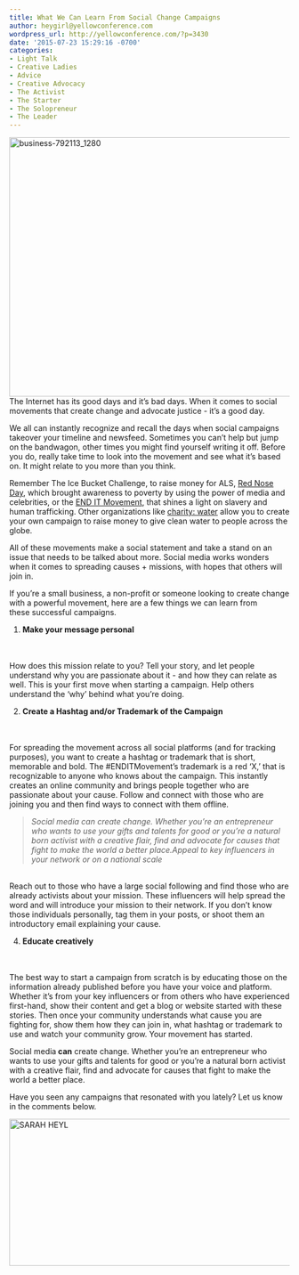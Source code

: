 ```yaml
---
title: What We Can Learn From Social Change Campaigns
author: heygirl@yellowconference.com
wordpress_url: http://yellowconference.com/?p=3430
date: '2015-07-23 15:29:16 -0700'
categories:
- Light Talk
- Creative Ladies
- Advice
- Creative Advocacy
- The Activist
- The Starter
- The Solopreneur
- The Leader
---
```

<p><a href="http://yellowconference.com/wp-content/uploads/2015/07/business-792113_1280.jpg"><img class="aligncenter size-full wp-image-3432" src="http://yellowconference.com/wp-content/uploads/2015/07/business-792113_1280.jpg" alt="business-792113_1280" width="700" height="466" /></a>The Internet has its good days and it&rsquo;s bad days.&nbsp;When it comes to social movements that create change and advocate justice - it&rsquo;s a good day.</p>
<p>We all can instantly recognize and recall the days when&nbsp;social campaigns takeover your timeline and newsfeed. Sometimes you can&rsquo;t help but jump on the bandwagon, other times you might find yourself writing it off. Before you do, really take time to look into the movement and see what it&rsquo;s based on. It might relate to you more than you think.</p>
<p>Remember The Ice Bucket Challenge, to raise money for ALS, <a href="rednoseday.org" target="_blank">Red Nose Day</a>, which brought awareness to poverty by using the power of media and celebrities,&nbsp;or the <a href="enditmovement.com" target="_blank">END IT Movement</a>, that shines a light on slavery and human trafficking. Other organizations like <a href="http://www.charitywater.org/" target="_blank">charity: water</a> allow you to create your own campaign to raise money to give clean water to&nbsp;people across the globe.</p>
<p>All of&nbsp;these movements make a social statement and take a stand on an issue that needs to be talked about more. Social media works wonders when it comes to spreading causes + missions, with hopes that others will join in.</p>
<p>If you&rsquo;re a small business, a non-profit or someone looking to create change with a powerful movement, here are a few things we can learn from these&nbsp;successful&nbsp;campaigns.</p>
<ol>
<li><strong> Make your message personal</strong></li><br />
</ol><br />
How does this mission relate to you? Tell your story, and let people understand why you are passionate about it - and how they can relate as well. This is your first move when starting a campaign. Help others understand the &lsquo;why&rsquo; behind what you&rsquo;re doing.</p>
<ol start="2">
<li><strong> Create a Hashtag and/or Trademark of the Campaign</strong></li><br />
</ol><br />
For spreading the movement across all social platforms (and for tracking purposes), you want to create a hashtag or trademark that is short, memorable and bold. The #ENDITMovement&rsquo;s trademark is a red&nbsp;&lsquo;X,&rsquo; that is recognizable to anyone who knows about the campaign. This instantly creates an online community and brings people together who are passionate about your cause. Follow and connect with those who are joining you and then find ways to connect with them offline.</p>
<blockquote><p><em>Social media can create change. Whether you&rsquo;re an entrepreneur who wants to use your gifts and talents for good or you&rsquo;re a natural born activist with a creative flair, find and advocate for causes that fight to make the world a better place.Appeal to key influencers in your network or on a national scale</em></blockquote><br />
Reach out to those who have a large social following and find those who are already activists about your mission. These influencers will help spread the word and will introduce your mission to their network. If you don&rsquo;t know those individuals personally, tag them in your posts, or shoot them an introductory email explaining your cause.</p>
<ol start="4">
<li><strong> Educate creatively</strong></li><br />
</ol><br />
The best way to start a campaign from scratch is by educating those on the information already published before you have your voice and platform. Whether it&rsquo;s from your key influencers or from others who have experienced first-hand, show their content and get a blog or website started with these stories. Then once your community understands what cause you are fighting for, show them how they can join in, what hashtag or trademark to use and watch your community grow. Your movement has started.</p>
<p>Social media<strong> can</strong> create change. Whether you&rsquo;re an entrepreneur who wants to use your gifts and talents for good or you&rsquo;re a natural born activist with a creative flair, find and advocate for causes that fight to make the world a better place.</p>
<p>Have you seen any campaigns that resonated with you lately? Let us know in the comments below.</p>
<p><a href="http://www.sarahheyl.com/" target="_blank"><img class="aligncenter size-full wp-image-3435" src="http://yellowconference.com/wp-content/uploads/2015/07/SARAH-HEYL.jpg" alt="SARAH HEYL" width="700" height="264" /></a></p>
